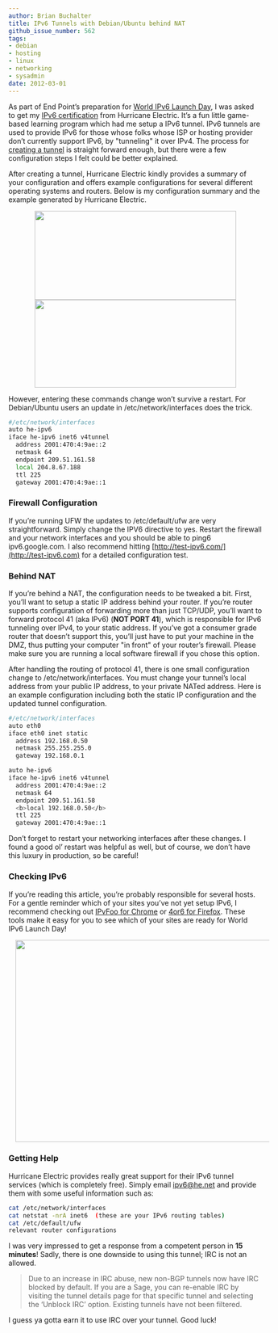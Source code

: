 ```yaml
---
author: Brian Buchalter
title: IPv6 Tunnels with Debian/Ubuntu behind NAT
github_issue_number: 562
tags:
- debian
- hosting
- linux
- networking
- sysadmin
date: 2012-03-01
---
```




As part of End Point’s preparation for [World IPv6 Launch Day](/blog/2012/02/world-ipv6-launch-6-june-2012), I was asked to get my [IPv6 certification](http://ipv6.he.net/certification/) from Hurricane Electric.  It’s a fun little game-based learning program which had me setup a IPv6 tunnel.  IPv6 tunnels are used to provide IPv6 for those whose folks whose ISP or hosting provider don’t currently support IPv6, by "tunneling" it over IPv4.  The process for [creating a tunnel](http://tunnelbroker.net/login.php?redir=%2Fnew_tunnel.php) is straight forward enough, but there were a few configuration steps I felt could be better explained.

After creating a tunnel, Hurricane Electric kindly provides a summary of your configuration and offers example configurations for several different operating systems and routers.  Below is my configuration summary and the example generated by Hurricane Electric.

<div class="separator" style="clear: both; text-align: center;"><a href="/blog/2012/03/ipv6-tunnels-with-debianubuntu-behind/image-0-big.png" imageanchor="1" style="margin-left:1em; margin-right:1em"><img border="0" height="176" src="/blog/2012/03/ipv6-tunnels-with-debianubuntu-behind/image-0.png" width="400"/></a></div>

<div class="separator" style="clear: both; text-align: center;"><a href="/blog/2012/03/ipv6-tunnels-with-debianubuntu-behind/image-1-big.png" imageanchor="1" style="margin-left:1em; margin-right:1em"><img border="0" height="174" src="/blog/2012/03/ipv6-tunnels-with-debianubuntu-behind/image-1.png" width="400"/></a></div>

However, entering these commands change won’t survive a restart.  For Debian/Ubuntu users an update in /etc/network/interfaces does the trick.

```bash
#/etc/network/interfaces
auto he-ipv6
iface he-ipv6 inet6 v4tunnel
  address 2001:470:4:9ae::2
  netmask 64
  endpoint 209.51.161.58
  local 204.8.67.188
  ttl 225 
  gateway 2001:470:4:9ae::1
```

### Firewall Configuration

If you’re running UFW the updates to /etc/default/ufw are very straightforward.  Simply change the IPV6 directive to yes.  Restart the firewall and your network interfaces and you should be able to ping6 ipv6.google.com.  I also recommend hitting [http://test-ipv6.com/](http://test-ipv6.com) for a detailed configuration test.

### Behind NAT

If you’re behind a NAT, the configuration needs to be tweaked a bit.  First, you’ll want to setup a static IP address behind your router.  If you’re router supports configuration of forwarding more than just TCP/UDP, you’ll want to forward protocol 41 (aka IPv6) (**NOT PORT 41**), which is responsible for IPv6 tunneling over IPv4, to your static address.  If you’ve got a consumer grade router that doesn’t support this, you’ll just have to put your machine in the DMZ, thus putting your computer "in front" of your router’s firewall.  Please make sure you are running a local software firewall if you chose this option.

After handling the routing of protocol 41, there is one small configuration change to /etc/network/interfaces.  You must change your tunnel’s local address from your public IP address, to your private NATed address.  Here is an example configuration including both the static IP configuration and the updated tunnel configuration.

```bash
#/etc/network/interfaces
auto eth0
iface eth0 inet static
  address 192.168.0.50
  netmask 255.255.255.0
  gateway 192.168.0.1 

auto he-ipv6
iface he-ipv6 inet6 v4tunnel
  address 2001:470:4:9ae::2
  netmask 64
  endpoint 209.51.161.58
  <b>local 192.168.0.50</b>
  ttl 225 
  gateway 2001:470:4:9ae::1
```

Don’t forget to restart your networking interfaces after these changes.  I found a good ol’ restart was helpful as well, but of course, we don’t have this luxury in production, so be careful!

### Checking IPv6

If you’re reading this article, you’re probably responsible for several hosts.  For a gentle reminder which of your sites you’ve not yet setup IPv6, I recommend checking out [IPvFoo for Chrome](http://code.google.com/p/ipvfoo/) or [4or6 for Firefox](https://addons.mozilla.org/en-US/firefox/addon/4or6/?src=search).  These tools make it easy for you to see which of your sites are ready for World IPv6 Launch Day!

<div class="separator" style="clear: both; text-align: center;"><a href="http://ipvfoo.googlecode.com/svn/misc/screenshot_webstore_640x400.png" imageanchor="1" style="margin-left:1em; margin-right:1em"><img border="0" height="400" src="http://ipvfoo.googlecode.com/svn/misc/screenshot_webstore_640x400.png" width="640"/></a></div>

### Getting Help

Hurricane Electric provides really great support for their IPv6 tunnel services (which is completely free).  Simply email [ipv6@he.net](mailto:ipv6@he.net) and provide them with some useful information such as:

```bash
cat /etc/network/interfaces
cat netstat -nrA inet6  (these are your IPv6 routing tables)
cat /etc/default/ufw
relevant router configurations
```
I was very impressed to get a response from a competent person in **15 minutes**!  Sadly, there is one downside to using this tunnel; IRC is not an allowed.

> Due to an increase in IRC abuse, new non-BGP tunnels now have IRC blocked by default.  If you are a Sage, you can re-enable IRC by visiting the tunnel details page for that specific tunnel and selecting the ‘Unblock IRC’ option.  Existing tunnels have not been filtered.
> 
> 
I guess ya gotta earn it to use IRC over your tunnel.  Good luck!


